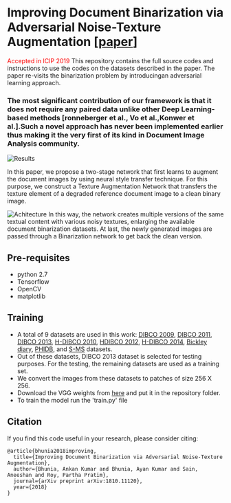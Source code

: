 # Improving Document Binarization via Adversarial Noise-Texture Augmentation [[paper](https://arxiv.org/abs/1810.11120v1)]
<span style="color: red"> Accepted in ICIP 2019</span>
This repository contains the full source codes and instructions to use the codes on the datasets described in the paper. The paper re-visits the binarization problem by introducingan adversarial learning approach.
### The most significant contribution of our framework is that it does not require any paired data unlike other Deep Learning-based methods [ronneberger et al., Vo et al.,Konwer et al.].Such a novel approach has never been implemented earlier thus making it the very first of its kind in Document Image Analysis community.
![Results](figs/test.png)

In this paper, we propose
a two-stage network that first learns to augment the document
images by using neural style transfer technique. For this
purpose, we construct a Texture Augmentation Network that
transfers the texture element of a degraded reference document
image to a clean binary image. 

![Achitecture](figs/archit.png)
In this way, the network
creates multiple versions of the same textual content
with various noisy textures, enlarging the available document
binarization datasets. At last, the newly generated images
are passed through a Binarization network to get back the
clean version.

## Pre-requisites

- python 2.7
- Tensorflow 
- OpenCV
- matplotlib

## Training

- A total of
9 datasets are used in this work: [DIBCO 2009](http://users.iit.demokritos.gr/~bgat/DIBCO2009/benchmark/), [DIBCO 2011](http://utopia.duth.gr/~ipratika/DIBCO2011/benchmark/), [DIBCO 2013](http://utopia.duth.gr/~ipratika/DIBCO2013/benchmark/), [H-DIBCO 2010](http://users.iit.demokritos.gr/~bgat/H-DIBCO2010/benchmark/), [HDIBCO 2012]( 	http://utopia.duth.gr/~ipratika/HDIBCO2012/benchmark/), [H-DIBCO 2014](http://users.iit.demokritos.gr/~bgat/HDIBCO2014/benchmark/), [Bickley diary](https://ieeexplore.ieee.org/document/6373726/),
[PHIDB](http://www.iapr-tc11.org/mediawiki/index.php/Persian_Heritage_Image_Binarization_Dataset_(PHIBD_2012)), and [S-MS](https://iapr.org/archives/icdar2015/index.html%3Fp=254.html) datasets. 
- Out of these datasets,
DIBCO 2013 dataset is selected for testing purposes. For the
testing, the remaining datasets are used as a training set.
- We convert the images from these datasets to patches
of size 256 X 256.
- Download the VGG weights from [here](https://drive.google.com/open?id=1tRJ4rQP83PsSO1m037Fp3M9DCVp2WA5Z) and put it in the repository folder.
- To train the model run the 'train.py' file

## Citation
If you find this code useful in your research, please consider citing:

    @article{bhunia2018improving,
      title={Improving Document Binarization via Adversarial Noise-Texture Augmentation},
      author={Bhunia, Ankan Kumar and Bhunia, Ayan Kumar and Sain, Aneeshan and Roy, Partha Pratim},
      journal={arXiv preprint arXiv:1810.11120},
      year={2018}
    }






